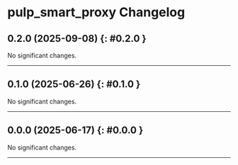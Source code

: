 # pulp_smart_proxy Changelog

[//]: # (You should *NOT* be adding new change log entries to this file, this)
[//]: # (file is managed by towncrier. You *may* edit previous change logs to)
[//]: # (fix problems like typo corrections or such.)
[//]: # (To add a new change log entry, please see the contributing docs.)
[//]: # (WARNING: Don't drop the towncrier directive!)

[//]: # (towncrier release notes start)

## 0.2.0 (2025-09-08) {: #0.2.0 }

No significant changes.

---

## 0.1.0 (2025-06-26) {: #0.1.0 }

No significant changes.

---

## 0.0.0 (2025-06-17) {: #0.0.0 }

No significant changes.

---
